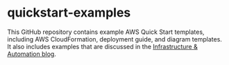 # quickstart-examples

This GitHub repository contains example AWS Quick Start templates, including AWS CloudFormation, deployment guide, and diagram templates. It also includes examples that are discussed in the [Infrastructure & Automation blog](https://aws.amazon.com/blogs/infrastructure-and-automation/).
